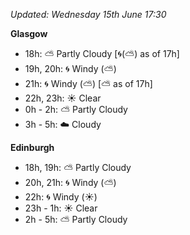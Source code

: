 *Updated: Wednesday 15th June 17:30*

**Glasgow**

* 18h: :partly_sunny: Partly Cloudy [:cyclone:(:partly_sunny:) as of 17h]
* 19h, 20h: :cyclone: Windy (:partly_sunny:)
* 21h: :cyclone: Windy (:partly_sunny:) [:partly_sunny: as of 17h]
* 22h, 23h: :sunny: Clear
* 0h - 2h: :partly_sunny: Partly Cloudy
* 3h - 5h: :cloud: Cloudy

**Edinburgh**

* 18h, 19h: :partly_sunny: Partly Cloudy
* 20h, 21h: :cyclone: Windy (:partly_sunny:)
* 22h: :cyclone: Windy (:sunny:)
* 23h - 1h: :sunny: Clear
* 2h - 5h: :partly_sunny: Partly Cloudy
